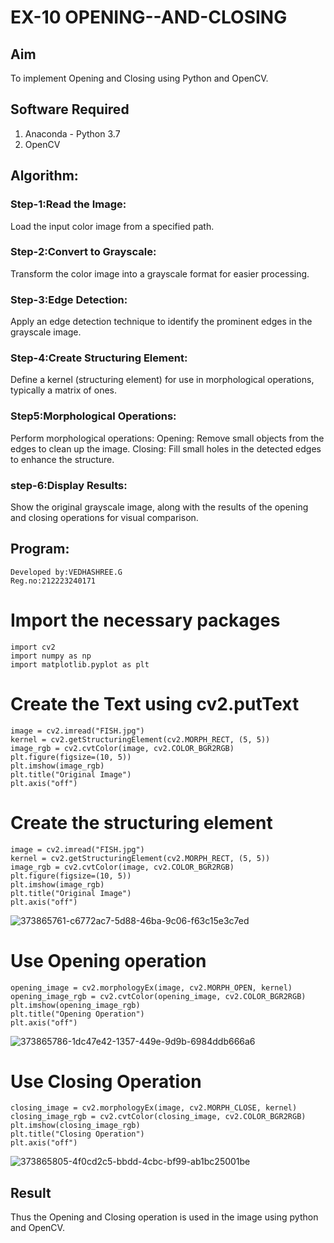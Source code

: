 # EX-10 OPENING--AND-CLOSING
## Aim
To implement Opening and Closing using Python and OpenCV.

## Software Required
1. Anaconda - Python 3.7
2. OpenCV
## Algorithm:
### Step-1:Read the Image:
Load the input color image from a specified path.

### Step-2:Convert to Grayscale:
Transform the color image into a grayscale format for easier processing.

### Step-3:Edge Detection:
Apply an edge detection technique to identify the prominent edges in the grayscale image.

### Step-4:Create Structuring Element:
Define a kernel (structuring element) for use in morphological operations, typically a matrix of ones.
### Step5:Morphological Operations:
Perform morphological operations:
Opening: Remove small objects from the edges to clean up the image.
Closing: Fill small holes in the detected edges to enhance the structure.
### step-6:Display Results:
Show the original grayscale image, along with the results of the opening and closing operations for visual comparison.

## Program:
```
Developed by:VEDHASHREE.G
Reg.no:212223240171
```
# Import the necessary packages
```
import cv2
import numpy as np
import matplotlib.pyplot as plt
```
# Create the Text using cv2.putText
```
image = cv2.imread("FISH.jpg")  
kernel = cv2.getStructuringElement(cv2.MORPH_RECT, (5, 5))
image_rgb = cv2.cvtColor(image, cv2.COLOR_BGR2RGB)
plt.figure(figsize=(10, 5))
plt.imshow(image_rgb)
plt.title("Original Image")
plt.axis("off")
```

# Create the structuring element
```
image = cv2.imread("FISH.jpg")  
kernel = cv2.getStructuringElement(cv2.MORPH_RECT, (5, 5))
image_rgb = cv2.cvtColor(image, cv2.COLOR_BGR2RGB)
plt.figure(figsize=(10, 5))
plt.imshow(image_rgb)
plt.title("Original Image")
plt.axis("off")
```
![373865761-c6772ac7-5d88-46ba-9c06-f63c15e3c7ed](https://github.com/user-attachments/assets/dcc1c0d6-f1de-4511-bb00-ac2a5c46583e)

# Use Opening operation
```
opening_image = cv2.morphologyEx(image, cv2.MORPH_OPEN, kernel)
opening_image_rgb = cv2.cvtColor(opening_image, cv2.COLOR_BGR2RGB)
plt.imshow(opening_image_rgb)
plt.title("Opening Operation")
plt.axis("off")
```
![373865786-1dc47e42-1357-449e-9d9b-6984ddb666a6](https://github.com/user-attachments/assets/4b90425d-c295-408f-a7f4-12f1af3b54e8)

# Use Closing Operation
```
closing_image = cv2.morphologyEx(image, cv2.MORPH_CLOSE, kernel)
closing_image_rgb = cv2.cvtColor(closing_image, cv2.COLOR_BGR2RGB)
plt.imshow(closing_image_rgb)
plt.title("Closing Operation")
plt.axis("off")
```
![373865805-4f0cd2c5-bbdd-4cbc-bf99-ab1bc25001be](https://github.com/user-attachments/assets/d2514086-71a5-45ff-9f2c-74e379873545)

## Result
Thus the Opening and Closing operation is used in the image using python and OpenCV.
